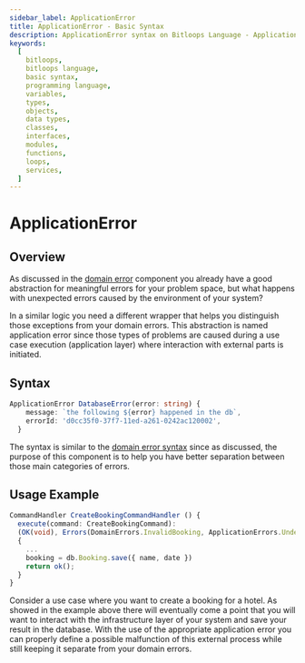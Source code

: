 ```yaml
---
sidebar_label: ApplicationError
title: ApplicationError - Basic Syntax
description: ApplicationError syntax on Bitloops Language - Application Erros occur when there is an error in the application layer where interaction with external parts is initiated
keywords:
  [
    bitloops,
    bitloops language,
    basic syntax,
    programming language,
    variables,
    types,
    objects,
    data types,
    classes,
    interfaces,
    modules,
    functions,
    loops,
    services,
  ]
---
```


# ApplicationError

## Overview

As discussed in the [domain error](./domain-error.md) component you
already have a good abstraction for meaningful errors for your problem space, but
what happens with unexpected errors caused by the environment of your system?

In a similar logic you need a different wrapper that helps you distinguish those
exceptions from your domain errors.
This abstraction is named application error since those types of problems are
caused during a use case execution (application layer) where interaction with external parts is initiated.

## Syntax

```typescript
ApplicationError DatabaseError(error: string) {
    message: `the following ${error} happened in the db`,
    errorId: 'd0cc35f0-37f7-11ed-a261-0242ac120002',
  }
```

The syntax is similar to the [domain error syntax](./domain-error#syntax) since
as discussed, the purpose of this component is to help you have better
separation between those main categories of errors.

## Usage Example

```typescript
CommandHandler CreateBookingCommandHandler () {
  execute(command: CreateBookingCommand):
  (OK(void), Errors(DomainErrors.InvalidBooking, ApplicationErrors.UndefinedName))
  {
    ...
    booking = db.Booking.save({ name, date })
    return ok();
  }
}
```

Consider a use case where you want to create a booking for a hotel. As showed in
the example above there will eventually come a point that you will want to
interact with the infrastructure layer of your system and save your result in the
database. With the use of the appropriate application error you can properly
define a possible malfunction of this external process while still keeping it
separate from your domain errors.
